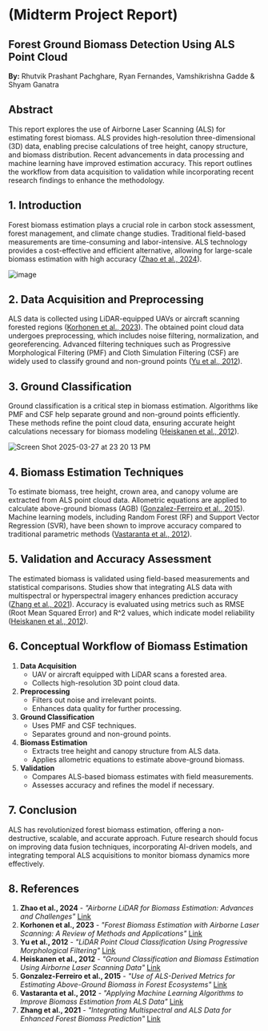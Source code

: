 # (Midterm Project Report)

## Forest Ground Biomass Detection Using ALS Point Cloud

**By:** Rhutvik Prashant Pachghare, Ryan Fernandes, Vamshikrishna Gadde & Shyam Ganatra

## Abstract
This report explores the use of Airborne Laser Scanning (ALS) for estimating forest biomass. ALS provides high-resolution three-dimensional (3D) data, enabling precise calculations of tree height, canopy structure, and biomass distribution. Recent advancements in data processing and machine learning have improved estimation accuracy. This report outlines the workflow from data acquisition to validation while incorporating recent research findings to enhance the methodology.

## 1. Introduction
Forest biomass estimation plays a crucial role in carbon stock assessment, forest management, and climate change studies. Traditional field-based measurements are time-consuming and labor-intensive. ALS technology provides a cost-effective and efficient alternative, allowing for large-scale biomass estimation with high accuracy ([Zhao et al., 2024](https://www.sciencedirect.com/science/article/pii/S1470160X24009749)).

![image](https://github.com/user-attachments/assets/1a51ff54-a2a9-421a-8289-30bf74ad2903)


## 2. Data Acquisition and Preprocessing
ALS data is collected using LiDAR-equipped UAVs or aircraft scanning forested regions ([Korhonen et al., 2023](https://cbmjournal.biomedcentral.com/articles/10.1186/s13021-023-00222-4)). The obtained point cloud data undergoes preprocessing, which includes noise filtering, normalization, and georeferencing. Advanced filtering techniques such as Progressive Morphological Filtering (PMF) and Cloth Simulation Filtering (CSF) are widely used to classify ground and non-ground points ([Yu et al., 2012](https://www.sciencedirect.com/science/article/abs/pii/S0034425712002787)).

## 3. Ground Classification
Ground classification is a critical step in biomass estimation. Algorithms like PMF and CSF help separate ground and non-ground points efficiently. These methods refine the point cloud data, ensuring accurate height calculations necessary for biomass modeling ([Heiskanen et al., 2012](https://www.sciencedirect.com/science/article/abs/pii/S0034425712002787)).

![Screen Shot 2025-03-27 at 23 20 13 PM](https://github.com/user-attachments/assets/8fd0e1dc-a48d-46ef-b63e-0a219aaf0020)


## 4. Biomass Estimation Techniques
To estimate biomass, tree height, crown area, and canopy volume are extracted from ALS point cloud data. Allometric equations are applied to calculate above-ground biomass (AGB) ([Gonzalez-Ferreiro et al., 2015](https://cbmjournal.biomedcentral.com/articles/10.1186/s13021-015-0037-2)). Machine learning models, including Random Forest (RF) and Support Vector Regression (SVR), have been shown to improve accuracy compared to traditional parametric methods ([Vastaranta et al., 2012](https://iforest.sisef.org/abstract/?id=ifor2735-012)).

## 5. Validation and Accuracy Assessment
The estimated biomass is validated using field-based measurements and statistical comparisons. Studies show that integrating ALS data with multispectral or hyperspectral imagery enhances prediction accuracy ([Zhang et al., 2021](https://www.nature.com/articles/s41598-021-81267-8)). Accuracy is evaluated using metrics such as RMSE (Root Mean Squared Error) and R^2 values, which indicate model reliability ([Heiskanen et al., 2012](https://www.sciencedirect.com/science/article/abs/pii/S0034425712002787)).

## 6. Conceptual Workflow of Biomass Estimation
1. **Data Acquisition**
   - UAV or aircraft equipped with LiDAR scans a forested area.
   - Collects high-resolution 3D point cloud data.
2. **Preprocessing**
   - Filters out noise and irrelevant points.
   - Enhances data quality for further processing.
3. **Ground Classification**
   - Uses PMF and CSF techniques.
   - Separates ground and non-ground points.
4. **Biomass Estimation**
   - Extracts tree height and canopy structure from ALS data.
   - Applies allometric equations to estimate above-ground biomass.
5. **Validation**
   - Compares ALS-based biomass estimates with field measurements.
   - Assesses accuracy and refines the model if necessary.

## 7. Conclusion
ALS has revolutionized forest biomass estimation, offering a non-destructive, scalable, and accurate approach. Future research should focus on improving data fusion techniques, incorporating AI-driven models, and integrating temporal ALS acquisitions to monitor biomass dynamics more effectively.

## 8. References
1. **Zhao et al., 2024** - *"Airborne LiDAR for Biomass Estimation: Advances and Challenges"*  [Link](https://www.sciencedirect.com/science/article/pii/S1470160X24009749)  
2. **Korhonen et al., 2023** - *"Forest Biomass Estimation with Airborne Laser Scanning: A Review of Methods and Applications"*  [Link](https://cbmjournal.biomedcentral.com/articles/10.1186/s13021-023-00222-4)  
3. **Yu et al., 2012** - *"LiDAR Point Cloud Classification Using Progressive Morphological Filtering"*  [Link](https://www.sciencedirect.com/science/article/abs/pii/S0034425712002787)  
4. **Heiskanen et al., 2012** - *"Ground Classification and Biomass Estimation Using Airborne Laser Scanning Data"*  [Link](https://www.sciencedirect.com/science/article/abs/pii/S0034425712002787)  
5. **Gonzalez-Ferreiro et al., 2015** - *"Use of ALS-Derived Metrics for Estimating Above-Ground Biomass in Forest Ecosystems"*   [Link](https://cbmjournal.biomedcentral.com/articles/10.1186/s13021-015-0037-2)  
6. **Vastaranta et al., 2012** - *"Applying Machine Learning Algorithms to Improve Biomass Estimation from ALS Data"*  [Link](https://iforest.sisef.org/abstract/?id=ifor2735-012)  
7. **Zhang et al., 2021** - *"Integrating Multispectral and ALS Data for Enhanced Forest Biomass Prediction"*  [Link](https://www.nature.com/articles/s41598-021-81267-8)

